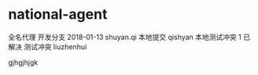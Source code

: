 # national-agent
全名代理
开发分支 2018-01-13 shuyan.qi
本地提交 qishyan
本地测试冲突 1 已解决
测试冲突 liuzhenhui


gjhgjhjgk
